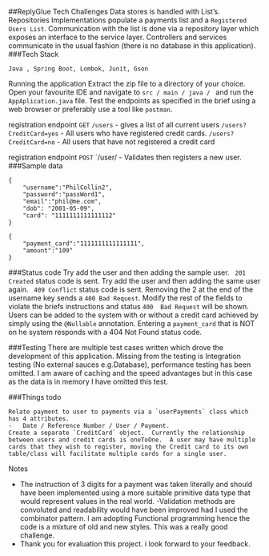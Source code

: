 ##ReplyGlue Tech Challenges
Data stores is handled with List’s. Repositories Implementations populate a payments list and a `Registered Users List`.  Communication with the list is done via a repository layer which exposes an interface to the service layer.  Controllers and services communicate in the usual fashion  (there is no database in this application).
###Tech Stack
```
Java , Spring Boot, Lombok, Junit, Gson
```
Running the application
Extract the zip file to a directory of your choice.  Open your favourite IDE and navigate to `src / main / java / ` and run the `AppAplication.java` file.
Test the endpoints as specified in the brief using a web browser or preferably use a tool like `postman`.   

registration endpoint  `GET`
 `/users`	- gives a list of all current users
`/users?CreditCard=yes` - All users who have registered credit cards.
`/users?CreditCard=no`   - All users that have not registered a credit card

registration endpoint  `POST`
`/user/		- Validates then registers a new user.
###Sample data
```
{
    "username":"PhilCollin2",
    "password":"passWord1",
    "email":"phil@me.com",
    "dob": "2001-05-09",
    "card": "1111111111111112"
}

{
    "payment_card":"1111111111111111",
    "amount":"109"
}
```
###Status code
Try add the user and then adding the sample user. ` 201 Created` status code is sent.
Try add the user and then adding the same user again. ` 409 Conflict` status code is sent.
Removing the 2 at the end of the username key sends a `400 Bad Request`.  Modify the rest of the fields to violate the briefs instructions and status `400  Bad Request` will be shown.  
Users can be added to the system with or without a credit card achieved by simply using the `@Nullable` annotation. 
Entering a `payment_card` that is NOT on he system responds with a 404 Not Found status code.

###Testing
There are multiple test cases written which drove the development of this application.  Missing from the testing is Integration testing (No external sauces e.g.Database), performance testing has been omitted.  I am aware of caching and the speed advantages but in this case as the data is in memory I have omitted this test. 

###Things todo
```
Relate payment to user to payments via a `userPayments` class which has 4 attributes.  
-	Date / Reference Number / User / Payment.
Create a separate `CreditCard` object.  Currently the relationship between users and credit cards is oneToOne.  A user may have multiple cards that they wish to register, moving the Credit card to its own table/class will facilitate multiple cards for a single user.
```
Notes
- The instruction of 3 digits for a payment was taken literally and should have been implemented using a more suitable primitive data type that would represent values in the real world.
-Validation methods are convoluted and readability would have been improved had I used the combinator pattern.  I am adopting Functional programming hence the code is a mixture of old and new styles. This was a really good challenge. 
- Thank you for evaluation this project.  i look forward to your feedback.


